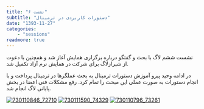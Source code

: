 ```yaml
---
title: "نشست ۶"
subtitle: "دستورات کاربردی در ترمینال"
date: "1393-11-27"
categories:
    - "sessions"
readmore: true
---
```

نشست ششم لاگ با بحث و گفتگو درباره برگزاری همایش آغاز شد و همچنین با دعوت از شیرازلاگ برای شرکت در همایش نرم آزاد تکمیل شد.

در ادامه وحید پیرو آموزش دستورات ترمینال به بحث عملگرها در ترمینال پرداخت و با انجام دستورات به صورت عملی این مبحث را تمام کرد. رفع مشکلات فنی اعضا در بخش پایانی لاگ انجام شد.

[![730110846_72710](/img/6a378866-fdbb-11e6-86dd-a088b4d860141488289206.4115298.jpg)](img/6a378866-fdbb-11e6-86dd-a088b4d860141488289206.4115298.jpg)
[![730111590_74329](/img/6a378bf4-fdbb-11e6-86dd-a088b4d860141488289206.4115975.jpg)](img/6a378bf4-fdbb-11e6-86dd-a088b4d860141488289206.4115975.jpg)
[![730110796_73261](/img/6a378e2e-fdbb-11e6-86dd-a088b4d860141488289206.411651.jpg)](img/6a378e2e-fdbb-11e6-86dd-a088b4d860141488289206.411651.jpg)
